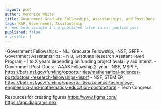 ```yaml
---
layout: post
author: Veronica White
title: Government Graduate Fellowships, Assistanships, and Post-Docs
tags: RAP, Government, Assitantship
# need both visible 1 and published false to not publish post
published: false
# visible: 1
---
```



-Government Fellowships:
    - NIJ, Graduate Fellowship, 
    -NSF, GRFP
-Government Assistantships:
    - NIJ, Graduate Research Assitant (RAP) Program - 1 to X years depending on funding project avalaiily and interst. 
-Government Post-Docs: 
    - AAAS Fellowship,2-year
    - NSF,  MSPRF, https://beta.nsf.gov/funding/opportunities/mathematical-sciences-postdoctoral-research-fellowships-msprf 
    - NSF, STEM EP, https://beta.nsf.gov/funding/opportunities/science-technology-engineering-and-mathematics-education-postdoctoral 
    - Tech Congress


Resources for creating figures
https://www.figma.com/
https://app.diagrams.net/ 